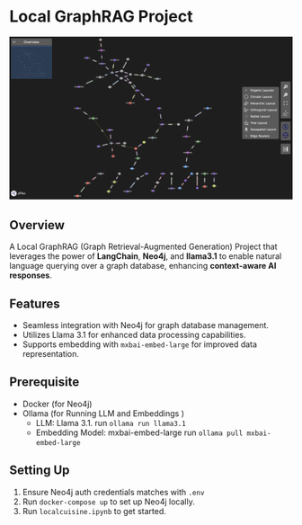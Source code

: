 # Local GraphRAG Project

![alt text](neo4j/nodemapping.png) 

## Overview
A Local GraphRAG (Graph Retrieval-Augmented Generation) Project that leverages the power of **LangChain**, **Neo4j**, and **llama3.1** to enable natural language querying over a graph database, enhancing **context-aware AI responses**.

## Features
- Seamless integration with Neo4j for graph database management.
- Utilizes Llama 3.1 for enhanced data processing capabilities.
- Supports embedding with `mxbai-embed-large` for improved data representation.


## Prerequisite
- Docker (for Neo4j)
- Ollama (for Running LLM and Embeddings )
    - LLM: Llama 3.1. run `ollama run llama3.1`
    - Embedding Model: mxbai-embed-large run `ollama pull mxbai-embed-large`

## Setting Up
1. Ensure Neo4j auth credentials matches with `.env`
2. Run `docker-compose up` to set up Neo4j locally.
3. Run `localcuisine.ipynb` to get started.



